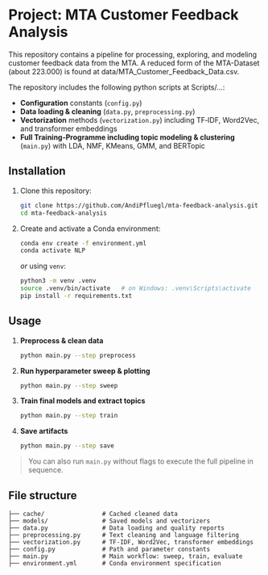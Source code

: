 # Project: MTA Customer Feedback Analysis

This repository contains a pipeline for processing, exploring, and modeling customer feedback data from the MTA. 
A reduced form of the MTA-Dataset (about 223.000) is found at data/MTA_Customer_Feedback_Data.csv.

The repository includes the following python scripts at Scripts/...:

* **Configuration** constants (`config.py`)
* **Data loading & cleaning** (`data.py`, `preprocessing.py`)
* **Vectorization** methods (`vectorization.py`) including TF‑IDF, Word2Vec, and transformer embeddings
* **Full Training-Programme including topic modeling & clustering** (`main.py`) with LDA, NMF, KMeans, GMM, and BERTopic


## Installation

1. Clone this repository:

   ```bash
   git clone https://github.com/AndiPfluegl/mta-feedback-analysis.git
   cd mta-feedback-analysis
   ```
2. Create and activate a Conda environment:

   ```bash
   conda env create -f environment.yml
   conda activate NLP
   ```

   *or* using `venv`:

   ```bash
   python3 -m venv .venv
   source .venv/bin/activate   # on Windows: .venv\Scripts\activate
   pip install -r requirements.txt
   ```

## Usage

1. **Preprocess & clean data**

   ```bash
   python main.py --step preprocess
   ```
2. **Run hyperparameter sweep & plotting**

   ```bash
   python main.py --step sweep
   ```
3. **Train final models and extract topics**

   ```bash
   python main.py --step train
   ```
4. **Save artifacts**

   ```bash
   python main.py --step save
   ```

> You can also run `main.py` without flags to execute the full pipeline in sequence.

## File structure

```
├── cache/                # Cached cleaned data
├── models/               # Saved models and vectorizers
├── data.py               # Data loading and quality reports
├── preprocessing.py      # Text cleaning and language filtering
├── vectorization.py      # TF‑IDF, Word2Vec, transformer embeddings
├── config.py             # Path and parameter constants
├── main.py               # Main workflow: sweep, train, evaluate
├── environment.yml       # Conda environment specification
```



